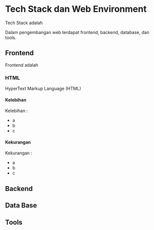 # Tech Stack dan Web Environment
<p>Tech Stack adalah</p>
<p>Dalam pengembangan web terdapat frontend, backend, database, dan tools.</p>

## Frontend
Frontend adalah 

### HTML
<p>HyperText Markup Language (HTML)</p>

#### Kelebihan
Kelebihan :
- a
- b
- c

#### Kekurangan
Kekurangan : 
- a
- b
- c

## Backend

## Data Base
## Tools
